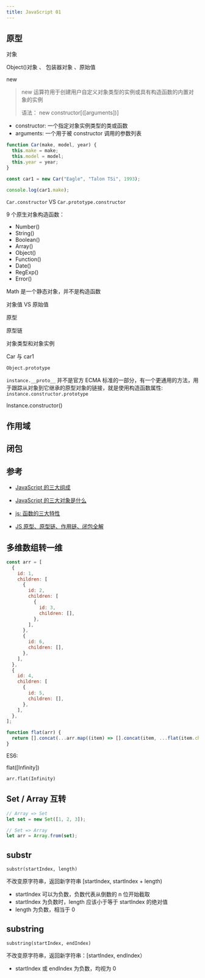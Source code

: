 ```yaml
---
title: JavaScript 01
---
```


## 原型

对象

Object()对象 、 包装器对象 、原始值

new

> new 运算符用于创建用户自定义对象类型的实例或具有构造函数的内置对象的实例
>
> 语法： new constructor[([arguments])]

- constructor: 一个指定对象实例类型的类或函数
- arguments: 一个用于被 constructor 调用的参数列表

```js
function Car(make, model, year) {
  this.make = make;
  this.model = model;
  this.year = year;
}

const car1 = new Car("Eagle", "Talon TSi", 1993);

console.log(car1.make);
```

`Car.constructor` VS `Car.prototype.constructor`

9 个原生对象构造函数：

- Number()
- String()
- Boolean()
- Array()
- Object()
- Function()
- Date()
- RegExp()
- Error()

Math 是一个静态对象，并不是构造函数

对象值 VS 原始值

原型

原型链

对象类型和对象实例

Car 与 car1

`Object.prototype`

`instance.__proto__` 并不是官方 ECMA 标准的一部分，有一个更通用的方法，用于跟踪从对象到它继承的原型对象的链接，就是使用构造函数属性: `instance.constructor.prototype`

Instance.constructor()

## 作用域

## 闭包

## 参考

- [JavaScript 的三大组成](https://www.jianshu.com/p/9adc7d2dfbf5)

- [JavaScript 的三大对象是什么](https://wenwen.sogou.com/z/q775269508.htm)

- [js: 函数的三大特性](https://zhuanlan.zhihu.com/p/84596455)

- [JS 原型、原型链、作用链、闭包全解](https://www.cnblogs.com/dzhou/p/9843948.html)

## 多维数组转一维

```js
const arr = [
  {
    id: 1,
    children: [
      {
        id: 2,
        children: [
          {
            id: 3,
            children: [],
          },
        ],
      },
      {
        id: 6,
        children: [],
      },
    ],
  },
  {
    id: 4,
    children: [
      {
        id: 5,
        children: [],
      },
    ],
  },
];
```

```js
function flat(arr) {
  return [].concat(...arr.map((item) => [].concat(item, ...flat(item.children))));
}
```

ES6:

flat([Infinity])

`arr.flat(Infinity)`

## Set / Array 互转

```js
// Array => Set
let set = new Set([1, 2, 3]);

// Set => Array
let arr = Array.from(set);
```

## substr

`substr(startIndex, length)`

不改变原字符串，返回新字符串 [startIndex, startIndex + length)

- startIndex 可以为负数，负数代表从倒数的 n 位开始截取
- startIndex 为负数时，length 应该小于等于 startIndex 的绝对值
- length 为负数，相当于 0

## substring

`substring(startIndex, endIndex)`

不改变原字符串，返回新字符串：[startIndex, endIndex）

- startIndex 或 endIndex 为负数，均视为 0
